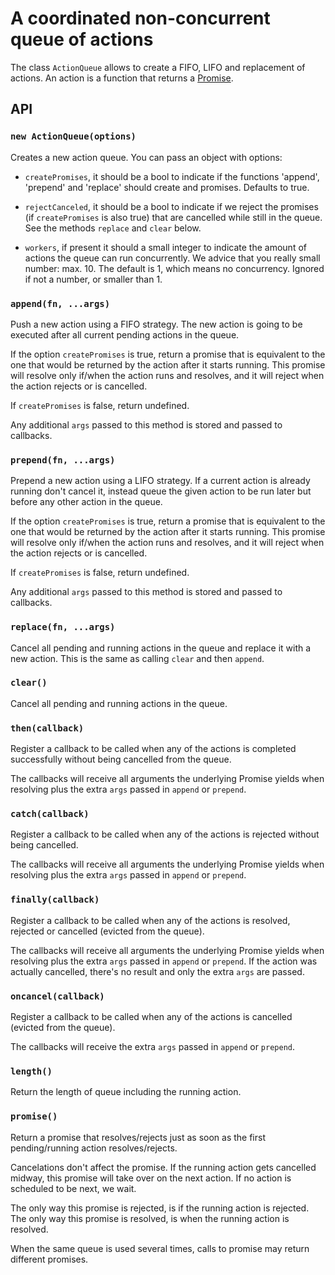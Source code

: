 # A coordinated non-concurrent queue of actions

The class `ActionQueue` allows to create a FIFO, LIFO and replacement of
actions.  An action is a function that returns a
[Promise](https://developer.mozilla.org/en-US/docs/Web/JavaScript/Reference/Global_Objects/Promise).

## API

### `new ActionQueue(options)`

Creates a new action queue.  You can pass an object with options:

- `createPromises`, it should be a bool to indicate if the functions
   'append', 'prepend' and 'replace' should create and promises.
   Defaults to true.

- `rejectCanceled`, it should be a bool to indicate if we reject the promises
  (if `createPromises` is also true) that are cancelled while still in the
  queue.  See the methods `replace` and `clear` below.

- `workers`, if present it should a small integer to indicate the
  amount of actions the queue can run concurrently.  We advice that you
  really small number: max. 10.  The default is 1, which means no
  concurrency.  Ignored if not a number, or smaller than 1.


### `append(fn, ...args)`

Push a new action using a FIFO strategy.  The new action is going to be
executed after all current pending actions in the queue.

If the option `createPromises` is true, return a promise that is
equivalent to the one that would be returned by the action after it
starts running.  This promise will resolve only if/when the action
runs and resolves, and it will reject when the action rejects or is
cancelled.

If `createPromises` is false, return undefined.

Any additional `args` passed to this method is stored and passed to callbacks.

### `prepend(fn, ...args)`

Prepend a new action using a LIFO strategy.  If a current action is already
running don't cancel it, instead queue the given action to be run later but
before any other action in the queue.

If the option `createPromises` is true, return a promise that is
equivalent to the one that would be returned by the action after it
starts running.  This promise will resolve only if/when the action
runs and resolves, and it will reject when the action rejects or is
cancelled.

If `createPromises` is false, return undefined.

Any additional `args` passed to this method is stored and passed to callbacks.

### `replace(fn, ...args)`

Cancel all pending and running actions in the queue and replace it with a new
action.   This is the same as calling `clear` and then `append`.

### `clear()`

Cancel all pending and running actions in the queue.


### `then(callback)`

Register a callback to be called when any of the actions is completed
successfully without being cancelled from the queue.

The callbacks will receive all arguments the underlying Promise yields when
resolving plus the extra `args` passed in `append` or `prepend`.


### `catch(callback)`

Register a callback to be called when any of the actions is rejected without
being cancelled.

The callbacks will receive all arguments the underlying Promise yields when
resolving plus the extra `args` passed in `append` or `prepend`.


### `finally(callback)`

Register a callback to be called when any of the actions is resolved, rejected
or cancelled (evicted from the queue).

The callbacks will receive all arguments the underlying Promise yields when
resolving plus the extra `args` passed in `append` or `prepend`.  If the
action was actually cancelled, there's no result and only the extra `args` are
passed.

### `oncancel(callback)`

Register a callback to be called when any of the actions is cancelled (evicted
from the queue).

The callbacks will receive the extra `args` passed in `append` or `prepend`.


### `length()`

Return the length of queue including the running action.

### `promise()`

Return a promise that resolves/rejects just as soon as the first
pending/running action resolves/rejects.

Cancelations don't affect the promise.  If the running action gets cancelled
midway, this promise will take over on the next action.  If no action is
scheduled to be next, we wait.

The only way this promise is rejected, is if the running action is rejected.
The only way this promise is resolved, is when the running action is resolved.

When the same queue is used several times, calls to promise may return
different promises.
